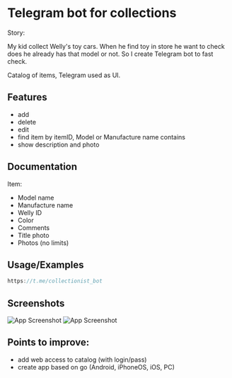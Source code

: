 
# Telegram bot for collections

Story: 

My kid collect Welly's toy cars. When he find toy in store he want to check does he already has that model or not. 
So I create Telegram bot to fast check. 

Catalog of items, Telegram used as UI.
## Features

- add
- delete
- edit
- find item by itemID, Model or Manufacture name contains
- show description and photo


## Documentation

Item:

- Model name
- Manufacture name
- Welly ID
- Color
- Comments
- Title photo
- Photos (no limits)


## Usage/Examples

```javascript
https://t.me/collectionist_bot
```


## Screenshots

![App Screenshot](/etc/s1.jpg?raw=true "Search")
![App Screenshot](/etc/s2.jpg?raw=true "Show all photos")


## Points to improve:
- add web access to catalog (with login/pass)
- create app based on go (Android, iPhoneOS, iOS, PC)

